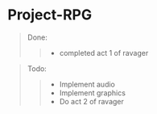 # Project-RPG

> Done:
>>- completed act 1 of ravager

> Todo:
>>- Implement audio
>>- Implement graphics
>>- Do act 2 of ravager